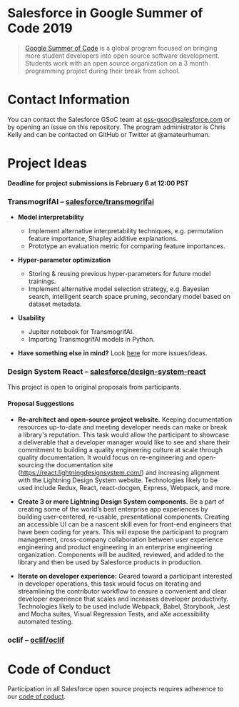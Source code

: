# Salesforce in Google Summer of Code 2019

> [Google Summer of Code](https://summerofcode.withgoogle.com/) is a global program focused on bringing more student developers into open source software development. Students work with an open source organization on a 3 month programming project during their break from school.

# Contact Information

You can contact the Salesforce GSoC team at oss-gsoc@salesforce.com or by opening an issue on this repository. The program administrator is Chris Kelly and can be contacted on GitHub or Twitter at @amateurhuman.

# Project Ideas 

**Deadline for project submissions is February 6 at 12:00 PST**

### TransmogrifAI – [salesforce/transmogrifai](https://github.com/salesforce/TransmogrifAI)

* **Model interpretability**
    * Implement alternative interpretability techniques, e.g. permutation feature importance, Shapley additive explanations.
    * Prototype an evaluation metric for comparing feature importances.

* **Hyper-parameter optimization**
    * Storing & reusing previous hyper-parameters for future model trainings.
    * Implement alternative model selection strategy, e.g. Bayesian search, intelligent search space pruning, secondary model based on dataset metadata.

* **Usability**
    * Jupiter notebook for TransmogrifAI.
    * Importing TransmogrifAI models in Python.
* **Have something else in mind?** Look [here](https://github.com/salesforce/TransmogrifAI/issues) for more issues/ideas.

### Design System React – [salesforce/design-system-react](https://github.com/salesforce/design-system-react)
This project is open to original proposals from participants.

#### Proposal Suggestions
* **Re-architect and open-source project website.** Keeping documentation resources up-to-date and meeting developer needs can make or break a library's reputation. This task would allow the participant to showcase a deliverable that a developer manager would like to see and share their commitment to building a quality engineering culture at scale through quality documentation. It would focus on re-engineering and open-sourcing the documentation site (https://react.lightningdesignsystem.com/) and increasing alignment with the Lightning Design System website. Technologies likely to be used include Redux, React, react-docgen, Express, Webpack, and more.

* **Create 3 or more Lightning Design System components.** Be a part of creating some of the world’s best enterprise app experiences by building user-centered, re-usable, presentational components. Creating an accessible UI can be a nascent skill even for front-end engineers that have been coding for years. This will expose the participant to program management, cross-company collaboration between user experience engineering and product engineering in an enterprise engineering organization. Components will be audited, reviewed, and added to the library and then be used by Salesforce products in production.

* **Iterate on developer experience:** Geared toward a participant interested in developer operations, this task would focus on iterating and streamlining the contributor workflow to ensure a convenient and clear developer experience that scales and increases developer productivity. Technologies likely to be used include Webpack, Babel, Storybook, Jest and Mocha suites, Visual Regression Tests, and aXe accessibility automated testing.


### oclif – [oclif/oclif](https://github.com/oclif/oclif)

# Code of Conduct

Participation in all Salesforce open source projects requires adherence to our [code of coduct](CODE_OF_CONDUCT.md).
